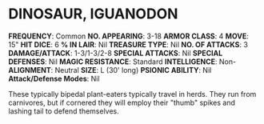 # DINOSAUR, IGUANODON

**FREQUENCY**: Common
**NO. APPEARING**: 3-18
**ARMOR CLASS**: 4
**MOVE**: 15"
**HIT DICE**: 6
**% IN LAIR**: Nil
**TREASURE TYPE**: Nil
**NO. OF ATTACKS**: 3
**DAMAGE/ATTACK**: 1-3/1-3/2-8
**SPECIAL ATTACKS**: Nil
**SPECIAL DEFENSES**: Nil
**MAGIC RESISTANCE**: Standard
**INTELLIGENCE**: Non-
**ALIGNMENT**: Neutral
**SIZE**: L (30' long)
**PSIONIC ABILITY**: Nil
**Attack/Defense Modes**: Nil

These typically bipedal plant-eaters typically travel in herds. They run from carnivores, but if cornered they will employ their "thumb" spikes and lashing tail to defend themselves.
